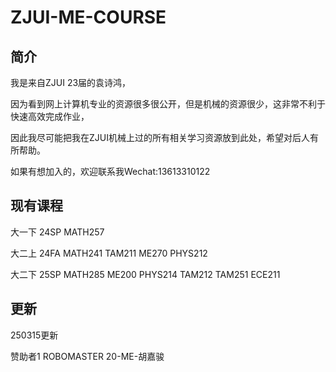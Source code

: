 # ZJUI-ME-COURSE

## 简介

我是来自ZJUI 23届的袁诗鸿，

因为看到网上计算机专业的资源很多很公开，但是机械的资源很少，这非常不利于快速高效完成作业，

因此我尽可能把我在ZJUI机械上过的所有相关学习资源放到此处，希望对后人有所帮助。

如果有想加入的，欢迎联系我Wechat:13613310122

## 现有课程



大一下 24SP
  MATH257

大二上 24FA
  MATH241
  TAM211
  ME270
  PHYS212
  
大二下 25SP
  MATH285
  ME200
  PHYS214
  TAM212
  TAM251
  ECE211
  


## 更新


250315更新

赞助者1 ROBOMASTER 20-ME-胡嘉骏
